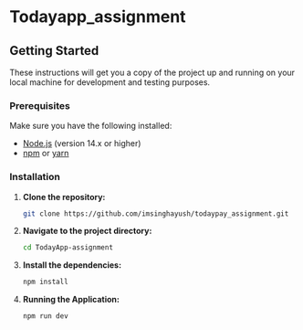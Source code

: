 # Todayapp_assignment

## Getting Started

These instructions will get you a copy of the project up and running on your local machine for development and testing purposes.

### Prerequisites

Make sure you have the following installed:

- [Node.js](https://nodejs.org/en/) (version 14.x or higher)
- [npm](https://www.npmjs.com/) or [yarn](https://yarnpkg.com/)

### Installation

1. **Clone the repository:**

   ```bash
   git clone https://github.com/imsinghayush/todaypay_assignment.git

2. **Navigate to the project directory:**

   ```bash
   cd TodayApp-assignment

4. **Install the dependencies:**
     ```bash
   npm install

5. **Running the Application:**

    ```bash
    npm run dev
